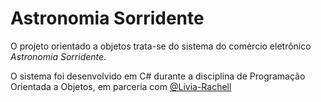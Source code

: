 # Astronomia Sorridente

O projeto orientado a objetos trata-se do sistema do comércio eletrônico *Astronomia Sorridente*.

O sistema foi desenvolvido em C# durante a disciplina de Programação Orientada a Objetos, em parceria com [@Livia-Rachell](https://github.com/Livia-Rachell)
